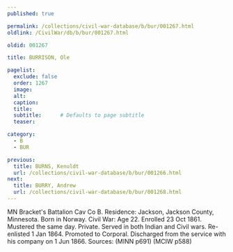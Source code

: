 ```yaml
---
published: true

permalink: /collections/civil-war-database/b/bur/001267.html
oldlink: /CivilWar/db/b/bur/001267.html

oldid: 001267

title: BURRISON, Ole

pagelist:
  exclude: false
  order: 1267
  image: 
  alt:
  caption:
  title:
  subtitle:      # Defaults to page subtitle
  teaser:

category: 
  - B 
  - BUR

previous:
  title: BURNS, Kenuldt
  url: /collections/civil-war-database/b/bur/001266.html  
next:
  title: BURRY, Andrew
  url: /collections/civil-war-database/b/bur/001268.html   
---
```

MN Bracket&#39;s Battalion Cav Co B. Residence: Jackson, Jackson County, Minnesota. Born in Norway. Civil War: Age 22. Enrolled 23 Oct 1861. Mustered the same day. Private. Served in both Indian and Civil wars. Re-enlisted 1 Jan 1864. Promoted to Corporal. Discharged from the service with his company on 1 Jun 1866. Sources: (MINN p691) (MCIW p588)